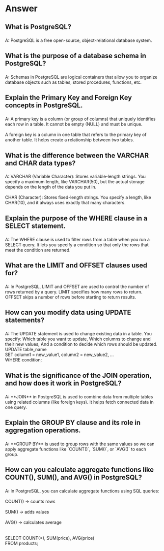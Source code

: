 <h1 align="left">Answer</h1>

###

<h2 align="left">What is PostgreSQL?</h2>

###

<p align="left">A: PostgreSQL is a free open-source, object-relational database system.</p>

###

<h2 align="left">What is the purpose of a database schema in PostgreSQL?</h2>

###

<p align="left">A:  Schemas in PostgreSQL are logical containers that allow you to organize database objects such as tables, stored procedures, functions, etc.</p>

###

<h2 align="left">Explain the Primary Key and Foreign Key concepts in PostgreSQL.</h2>

###

<p align="left">A:  A primary key is a column (or group of columns) that uniquely identifies each row in a table. It cannot be empty (NULL) and must be unique.<br><br>A foreign key is a column in one table that refers to the primary key of another table. It helps create a relationship between two tables.</p>

###

<h2 align="left">What is the difference between the VARCHAR and CHAR data types?</h2>

###

<p align="left">A:  VARCHAR (Variable Character): Stores variable-length strings. You specify a maximum length, like VARCHAR(50), but the actual storage depends on the length of the data you put in.<br><br>CHAR (Character): Stores fixed-length strings. You specify a length, like CHAR(10), and it always uses exactly that many characters.</p>

###

<h2 align="left">Explain the purpose of the WHERE clause in a SELECT statement.</h2>

###

<p align="left">A:  The WHERE clause is used to filter rows from a table when you run a SELECT query. It lets you specify a condition so that only the rows that meet the condition are returned.</p>

###

<h2 align="left">What are the LIMIT and OFFSET clauses used for?</h2>

###

<p align="left">A:  In PostgreSQL, LIMIT and OFFSET are used to control the number of rows returned by a query. LIMIT specifies how many rows to return. OFFSET skips a number of rows before starting to return results.</p>

###

<h2 align="left">How can you modify data using UPDATE statements?</h2>

###

<p align="left">A:  The UPDATE statement is used to change existing data in a table. You specify: Which table you want to update, Which columns to change and their new values, And a condition to decide which rows should be updated.<br>UPDATE table_name<br>SET column1 = new_value1, column2 = new_value2, ...<br>WHERE condition;</p>

###

<h2 align="left">What is the significance of the JOIN operation, and how does it work in PostgreSQL?</h2>

###

<p align="left">A:  **JOIN** in PostgreSQL is used to combine data from multiple tables using related columns (like foreign keys). It helps fetch connected data in one query.</p>

###

<h2 align="left">Explain the GROUP BY clause and its role in aggregation operations.</h2>

###

<p align="left">A:  **GROUP BY** is used to group rows with the same values so we can apply aggregate functions like `COUNT()`, `SUM()`, or `AVG()` to each group.</p>

###

<h2 align="left">How can you calculate aggregate functions like COUNT(), SUM(), and AVG() in PostgreSQL?</h2>

###

<p align="left">A:  In PostgreSQL, you can calculate aggregate functions using SQL queries:<br><br>COUNT() → counts rows<br><br>SUM() → adds values<br><br>AVG() → calculates average<br><br><br>SELECT COUNT(*), SUM(price), AVG(price)<br>FROM products;</p>

###